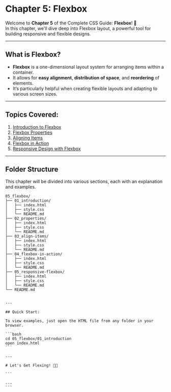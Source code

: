 # Chapter 5: Flexbox

Welcome to **Chapter 5** of the Complete CSS Guide: **Flexbox**! 🚀  
In this chapter, we'll dive deep into Flexbox layout, a powerful tool for building responsive and flexible designs.

---

## What is Flexbox?

- **Flexbox** is a one-dimensional layout system for arranging items within a container.
- It allows for **easy alignment**, **distribution of space**, and **reordering** of elements.
- It’s particularly helpful when creating flexible layouts and adapting to various screen sizes.

---

## Topics Covered:

1. [Introduction to Flexbox](./01_introduction/)
2. [Flexbox Properties](./02_properties/)
3. [Aligning Items](./03_align-items/)
4. [Flexbox in Action](./04_flexbox-in-action/)
5. [Responsive Design with Flexbox](./05_responsive-flexbox/)

---

## Folder Structure

This chapter will be divided into various sections, each with an explanation and examples.

```plaintext
05_flexbox/
├── 01_introduction/
│   ├── index.html
│   ├── style.css
│   └── README.md
├── 02_properties/
│   ├── index.html
│   ├── style.css
│   └── README.md
├── 03_align-items/
│   ├── index.html
│   ├── style.css
│   └── README.md
├── 04_flexbox-in-action/
│   ├── index.html
│   ├── style.css
│   └── README.md
├── 05_responsive-flexbox/
│   ├── index.html
│   ├── style.css
│   └── README.md
└── README.md
```
````

---

## Quick Start:

To view examples, just open the HTML file from any folder in your browser.

```bash
cd 05_flexbox/01_introduction
open index.html
```

---

# Let's Get Flexing! 💪🎯

```

---
```
